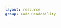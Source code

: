 ```yaml
---
layout: resource
group: Code Readability

---
```

<!-- General resources go here -->

<!-- #### Beginner -->

<!-- #### Intermediate -->

<!-- #### Advanced -->

<!-- #### Jedi -->
